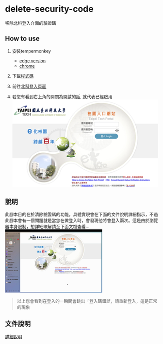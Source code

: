 # delete-security-code
移除北科登入介面的驗證碼

## How to use
1. 安裝tempermonkey
    - [edge version](https://microsoftedge.microsoft.com/addons/detail/%E7%AF%A1%E6%94%B9%E7%8C%B4/iikmkjmpaadaobahmlepeloendndfphd?hl=zh-TW)
    - [chrome](https://chrome.google.com/webstore/detail/tampermonkey/dhdgffkkebhmkfjojejmpbldmpobfkfo?hl=zh-TW)
2. 下載[程式碼](https://greasyfork.org/zh-CN/scripts/471454-delete-security-code)

3. 前往[北科登入頁面](https://nportal.ntut.edu.tw/index.do)
4. 若您有看到右上角的開關為開啟的話, 就代表已經啟用
![](./docs/success.png)

## 說明
此腳本目的在於清除驗證碼的功能，具體實現會在下面的文件說明詳細指示，不過此腳本會有一個問題就是當您在做登入時，會發現他將會登入兩次。這是由於瀏覽器本身限制，想詳細瞭解請至下面文檔查看...
![](./docs/output.gif)
> 以上您會看到在登入的一瞬間會跳出「登入碼錯誤，請重新登入，這是正常的現象

## 文件說明
[詳細說明](./docs/package.md)
